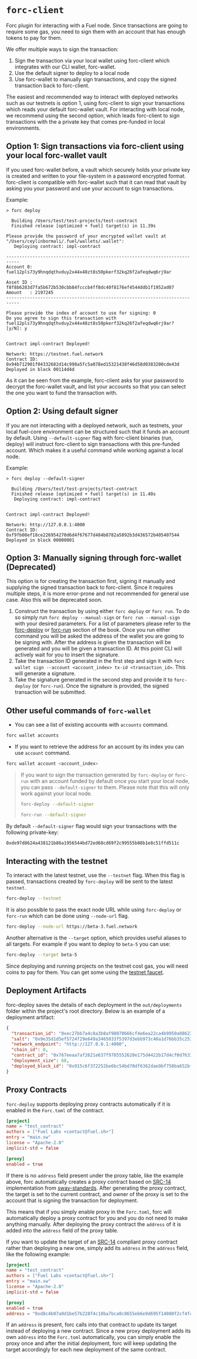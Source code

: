# `forc-client`

Forc plugin for interacting with a Fuel node. Since transactions are going to require some gas, you need to sign them with an account that has enough tokens to pay for them.

We offer multiple ways to sign the transaction:

  1. Sign the transaction via your local wallet using forc-client which integrates with our CLI wallet, forc-wallet.
  2. Use the default signer to deploy to a local node
  3. Use forc-wallet to manually sign transactions, and copy the signed transaction back to forc-client.

The easiest and recommended way to interact with deployed networks such as our testnets is option 1, using forc-client to sign your transactions which reads your default forc-wallet vault. For interacting with local node, we recommend using the second option, which leads forc-client to sign transactions with the a private key that comes pre-funded in local environments.

## Option 1: Sign transactions via forc-client using your local forc-wallet vault

If you used forc-wallet before, a vault which securely holds your private key is created and written to your file-system in a password encrypted format. forc-client is compatible with forc-wallet such that it can read that vault by asking you your password and use your account to sign transactions.

Example:

```console
> forc deploy

  Building /Users/test/test-projects/test-contract
  Finished release [optimized + fuel] target(s) in 11.39s

Please provide the password of your encrypted wallet vault at "/Users/ceylinbormali/.fuel/wallets/.wallet":
   Deploying contract: impl-contract

---------------------------------------------------------------------------
Account 0: fuel12pls73y9hnqdqthvduy2x44x48zt8s50pkerf32kq26f2afeqdwq6rj9ar

Asset ID : f8f8b6283d7fa5b672b530cbb84fcccb4ff8dc40f8176ef4544ddb1f1952ad07
Amount   : 2197245
---------------------------------------------------------------------------

Please provide the index of account to use for signing: 0
Do you agree to sign this transaction with fuel12pls73y9hnqdqthvduy2x44x48zt8s50pkerf32kq26f2afeqdwq6rj9ar? [y/N]: y


Contract impl-contract Deployed!

Network: https://testnet.fuel.network
Contract ID: 0x94b712901f04332682d14c998a5fc5a078ed15321438f46d58d0383200cde43d
Deployed in block 00114d4d
```

As it can be seen from the example, forc-client asks for your password to decrypt the forc-wallet vault, and list your accounts so that you can select the one you want to fund the transaction with.

## Option 2: Using default signer

If you are not interacting with a deployed network, such as testnets, your local fuel-core environment can be structured such that it funds an account by default. Using `--default-signer` flag with forc-client binaries (run, deploy) will instruct forc-client to sign transactions with this pre-funded account. Which makes it a useful command while working against a local node.

Example:

```console
> forc deploy --default-signer

  Building /Users/test/test-projects/test-contract
  Finished release [optimized + fuel] target(s) in 11.40s
   Deploying contract: impl-contract


Contract impl-contract Deployed!

Network: http://127.0.0.1:4000
Contract ID: 0xf9fb08ef18ce226954270d6d4f67677d484b8782a5892b3d436572b405407544
Deployed in block 00000001
```

## Option 3: Manually signing through forc-wallet (Deprecated)

This option is for creating the transaction first, signing it manually and supplying the signed transaction back to forc-client. Since it requires multiple steps, it is more error-prone and not recommended for general use case. Also this will be deprecated soon.

1. Construct the transaction by using either `forc deploy` or `forc run`. To do so simply run `forc deploy --manual-sign` or `forc run --manual-sign` with your desired parameters. For a list of parameters please refer to the [forc-deploy](./forc_deploy.md) or [forc-run](./forc_run.md) section of the book. Once you run either command you will be asked the address of the wallet you are going to be signing with. After the address is given the transaction will be generated and you will be given a transaction ID. At this point CLI will actively wait for you to insert the signature.
2. Take the transaction ID generated in the first step and sign it with `forc wallet sign --account <account_index> tx-id <transaction_id>`. This will generate a signature.
3. Take the signature generated in the second step and provide it to `forc-deploy` (or `forc-run`). Once the signature is provided, the signed transaction will be submitted.

## Other useful commands of `forc-wallet`

- You can see a list of existing accounts with `accounts` command.

```sh
forc wallet accounts
```

- If you want to retrieve the address for an account by its index you can use `account` command.

```sh
forc wallet account <account_index>
```

> If you want to sign the transaction generated by `forc-deploy` or `forc-run` with an account funded by default once you start your local node, you can pass `--default-signer` to them. Please note that this will only work against your local node.
>
> ```sh
> forc-deploy --default-signer
> ```
>
> ```sh
> forc-run --default-signer
> ```

By default `--default-signer` flag would sign your transactions with the following private-key:

```sh
0xde97d8624a438121b86a1956544bd72ed68cd69f2c99555b08b1e8c51ffd511c
```

## Interacting with the testnet

To interact with the latest testnet, use the `--testnet` flag. When this flag is passed, transactions created by `forc-deploy` will be sent to the latest `testnet`.

```sh
forc-deploy --testnet
```

It is also possible to pass the exact node URL while using `forc-deploy` or `forc-run` which can be done using `--node-url` flag.

```sh
forc-deploy --node-url https://beta-3.fuel.network
```

Another alternative is the `--target` option, which provides useful aliases to all targets. For example if you want to deploy to `beta-5` you can use:

```sh
forc-deploy --target beta-5
```

Since deploying and running projects on the testnet cost gas, you will need coins to pay for them. You can get some using the [testnet faucet](https://faucet-beta-4.fuel.network/).

## Deployment Artifacts

forc-deploy saves the details of each deployment in the `out/deployments` folder within the project's root directory. Below is an example of a deployment artifact:

```json
{
  "transaction_id": "0xec27bb7a4c8a3b8af98070666cf4e6ea22ca4b9950a0862334a1830520012f5d",
  "salt": "0x9e35d1d5ef5724f29e649a3465033f5397d3ebb973c40a1d76bb35c253f0dec7",
  "network_endpoint": "http://127.0.0.1:4000",
  "chain_id": 0,
  "contract_id": "0x767eeaa7af2621e637f9785552620e175d4422b17d4cf0d76335c38808608a7b",
  "deployment_size": 68,
  "deployed_block_id": "0x915c6f372252be6bc54bd70df6362dae9bf750ba652bf5582d9b31c7023ca6cf"
}
```

## Proxy Contracts

`forc-deploy` supports deploying proxy contracts automatically if it is enabled in the `Forc.toml` of the contract.

```TOML
[project]
name = "test_contract"
authors = ["Fuel Labs <contact@fuel.sh>"]
entry = "main.sw"
license = "Apache-2.0"
implicit-std = false

[proxy]
enabled = true
```

If there is no `address` field present under the proxy table, like the example above, forc automatically creates a proxy contract based on [SRC-14](https://github.com/FuelLabs/sway-standards/blob/master/docs/src/src-14-simple-upgradeable-proxies.md) implementation from [sway-standards](https://github.com/FuelLabs/sway-standards). After generating the proxy contract, the target is set to the current contract, and owner of the proxy is set to the account that is signing the transaction for deployment.

This means that if you simply enable proxy in the `Forc.toml`, forc will automatically deploy a proxy contract for you and you do not need to make anything manually. After deploying the proxy contract the `address` of it is added into the `address` field of the proxy table.

If you want to update the target of an [SRC-14](https://github.com/FuelLabs/sway-standards/blob/master/docs/src/src-14-simple-upgradeable-proxies.md) compliant proxy contract rather than deploying a new one, simply add its `address` in the `address` field, like the following example:

```TOML
[project]
name = "test_contract"
authors = ["Fuel Labs <contact@fuel.sh>"]
entry = "main.sw"
license = "Apache-2.0"
implicit-std = false

[proxy]
enabled = true
address = "0xd8c4b07a0d1be57b228f4c18ba7bca0c8655eb6e9d695f14080f2cf4fc7cd946" # example proxy contract address
```

If an `address` is present, forc calls into that contract to update its target instead of deploying a new contract. Since a new proxy deployment adds its own `address` into the `Forc.toml` automatically, you can simply enable the proxy once and after the initial deployment, forc will keep updating the target accordingly for each new deployment of the same contract.
